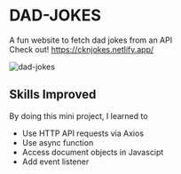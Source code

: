 # DAD-JOKES
A fun website to fetch dad jokes from an API\
Check out! https://cknjokes.netlify.app/

![dad-jokes](https://user-images.githubusercontent.com/40157947/142717742-a2e090ac-b643-4433-b4e1-4c67b6af438a.PNG)

## Skills Improved
By doing this mini project, I learned to
- Use HTTP API requests via Axios
- Use async function
- Access document objects in Javascipt
- Add event listener
